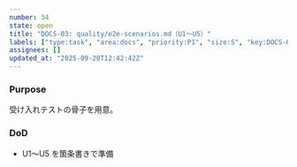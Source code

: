```yaml
---
number: 34
state: open
title: "DOCS-03: quality/e2e-scenarios.md（U1〜U5）"
labels: ["type:task", "area:docs", "priority:P1", "size:S", "key:DOCS-03"]
assignees: []
updated_at: "2025-09-20T12:42:42Z"
---
```

### Purpose
受け入れテストの骨子を用意。

### DoD
- U1〜U5 を箇条書きで準備
